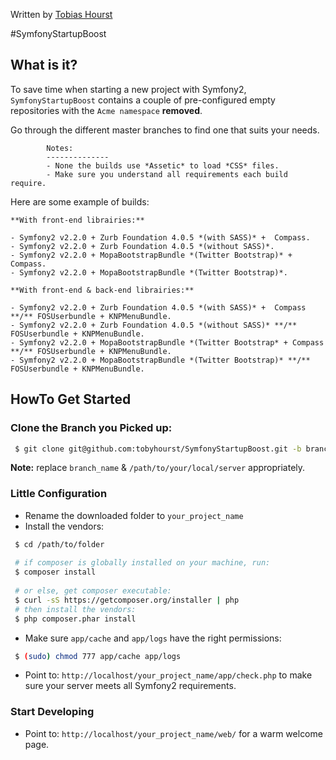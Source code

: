 Written by [Tobias Hourst](tobiashourst@gmail.com)

#SymfonyStartupBoost

## What is it?

To save time when starting a new project with Symfony2, `SymfonyStartupBoost` contains a couple of pre-configured empty repositories with the ``Acme namespace`` **removed**.

Go through the different master branches to find one that suits your needs.

			Notes: 
			--------------
			- None the builds use *Assetic* to load *CSS* files. 
			- Make sure you understand all requirements each build require.

Here are some example of builds:
	
	**With front-end librairies:**
	
	- Symfony2 v2.2.0 + Zurb Foundation 4.0.5 *(with SASS)* +  Compass.
	- Symfony2 v2.2.0 + Zurb Foundation 4.0.5 *(without SASS)*.
	- Symfony2 v2.2.0 + MopaBootstrapBundle *(Twitter Bootstrap)* + Compass.
	- Symfony2 v2.2.0 + MopaBootstrapBundle *(Twitter Bootstrap)*.
	
	**With front-end & back-end librairies:**
	
	- Symfony2 v2.2.0 + Zurb Foundation 4.0.5 *(with SASS)* +  Compass **/** FOSUserbundle + KNPMenuBundle.
	- Symfony2 v2.2.0 + Zurb Foundation 4.0.5 *(without SASS)* **/** FOSUserbundle + KNPMenuBundle.
	- Symfony2 v2.2.0 + MopaBootstrapBundle *(Twitter Bootstrap* + Compass **/** FOSUserbundle + KNPMenuBundle.
	- Symfony2 v2.2.0 + MopaBootstrapBundle *(Twitter Bootstrap)* **/** FOSUserbundle + KNPMenuBundle.
	
## HowTo Get Started

### Clone the Branch you Picked up:

```bash
 $ git clone git@github.com:tobyhourst/SymfonyStartupBoost.git -b branch_name /path/to/download/location
```
**Note:** replace ``branch_name`` & ``/path/to/your/local/server`` appropriately.


### Little Configuration

- Rename the downloaded folder to ``your_project_name``
- Install the vendors:

```bash
 $ cd /path/to/folder
 
 # if composer is globally installed on your machine, run:
 $ composer install
 
 # or else, get composer executable:
 $ curl -sS https://getcomposer.org/installer | php
 # then install the vendors:
 $ php composer.phar install 
```

- Make sure ``app/cache`` and ``app/logs`` have the right permissions:

```bash
 $ (sudo) chmod 777 app/cache app/logs
```

- Point to: ``http://localhost/your_project_name/app/check.php`` to make sure your server meets all Symfony2 requirements.

### Start Developing

- Point to: ``http://localhost/your_project_name/web/`` for a warm welcome page.
